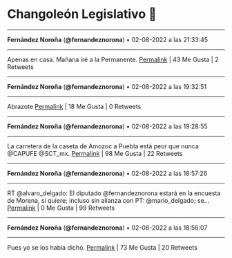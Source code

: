 # Changoleón Legislativo 🙈
*****
**Fernández Noroña** (**@fernandeznorona**) • 02-08-2022 a las 21:33:45
*****
Apenas en casa. Mañana iré a la Permanente.
[Permalink](https://twitter.com/fernandeznorona/status/1554702036800880641) | 43 Me Gusta | 2 Retweets
*****
**Fernández Noroña** (**@fernandeznorona**) • 02-08-2022 a las 19:32:51
*****
Abrazote
[Permalink](https://twitter.com/fernandeznorona/status/1554671613794189312) | 18 Me Gusta | 0 Retweets
*****
**Fernández Noroña** (**@fernandeznorona**) • 02-08-2022 a las 19:28:55
*****
La carretera de la caseta de Amozoc a Puebla está peor que nunca @CAPUFE @SCT_mx.
[Permalink](https://twitter.com/fernandeznorona/status/1554670622994735104) | 98 Me Gusta | 22 Retweets
*****
**Fernández Noroña** (**@fernandeznorona**) • 02-08-2022 a las 18:57:26
*****
RT @alvaro_delgado: El diputado @fernandeznorona estará en la encuesta de Morena, si quiere; incluso sin alianza con PT: @mario_delgado; se…
[Permalink](https://twitter.com/fernandeznorona/status/1554662698742386688) | 0 Me Gusta | 99 Retweets
*****
**Fernández Noroña** (**@fernandeznorona**) • 02-08-2022 a las 18:56:07
*****
Pues yo se los había dicho.
[Permalink](https://twitter.com/fernandeznorona/status/1554662366444457985) | 73 Me Gusta | 20 Retweets